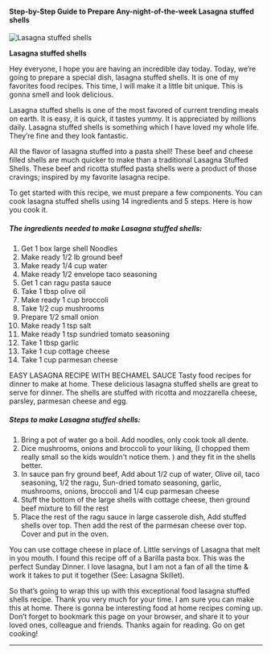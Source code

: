             

#### Step-by-Step Guide to Prepare Any-night-of-the-week Lasagna stuffed shells

![Lasagna stuffed shells](https://img-global.cpcdn.com/recipes/5510310758711296/751x532cq70/lasagna-stuffed-shells-recipe-main-photo.jpg)

**Lasagna stuffed shells**

Hey everyone, I hope you are having an incredible day today. Today, we’re going to prepare a special dish, lasagna stuffed shells. It is one of my favorites food recipes. This time, I will make it a little bit unique. This is gonna smell and look delicious.

Lasagna stuffed shells is one of the most favored of current trending meals on earth. It is easy, it is quick, it tastes yummy. It is appreciated by millions daily. Lasagna stuffed shells is something which I have loved my whole life. They’re fine and they look fantastic.

All the flavor of lasagna stuffed into a pasta shell! These beef and cheese filled shells are much quicker to make than a traditional Lasagna Stuffed Shells. These beef and ricotta stuffed pasta shells were a product of those cravings; inspired by my favorite lasagna recipe.

To get started with this recipe, we must prepare a few components. You can cook lasagna stuffed shells using 14 ingredients and 5 steps. Here is how you cook it.

##### The ingredients needed to make Lasagna stuffed shells:

1.  Get 1 box large shell Noodles
2.  Make ready 1/2 lb ground beef
3.  Make ready 1/4 cup water
4.  Make ready 1/2 envelope taco seasoning
5.  Get 1 can ragu pasta sauce
6.  Take 1 tbsp olive oil
7.  Make ready 1 cup broccoli
8.  Take 1/2 cup mushrooms
9.  Prepare 1/2 small onion
10.  Make ready 1 tsp salt
11.  Make ready 1 tsp sundried tomato seasoning
12.  Take 1 tbsp garlic
13.  Take 1 cup cottage cheese
14.  Take 1 cup parmesan cheese

EASY LASAGNA RECIPE WITH BECHAMEL SAUCE Tasty food recipes for dinner to make at home. These delicious lasagna stuffed shells are great to serve for dinner. The shells are stuffed with ricotta and mozzarella cheese, parsley, parmesan cheese and egg.

##### Steps to make Lasagna stuffed shells:

1.  Bring a pot of water go a boil. Add noodles, only cook took all dente.
2.  Dice mushrooms, onions and broccoli to your liking, (I chopped them really small so the kids wouldn't notice them. ) and they fit in the shells better.
3.  In sauce pan fry ground beef, Add about 1/2 cup of water, Olive oil, taco seasoning, 1/2 the ragu, Sun-dried tomato seasoning, garlic, mushrooms, onions, broccoli and 1/4 cup parmesan cheese
4.  Stuff the bottom of the large shells with cottage cheese, then ground beef mixture to fill the rest
5.  Place the rest of the ragu sauce in large casserole dish, Add stuffed shells over top. Then add the rest of the parmesan cheese over top. Cover and put in the oven.

You can use cottage cheese in place of. Little servings of Lasagna that melt in you mouth. I found this recipe off of a Barilla pasta box. This was the perfect Sunday Dinner. I love lasagna, but I am not a fan of all the time & work it takes to put it together (See: Lasagna Skillet).

So that’s going to wrap this up with this exceptional food lasagna stuffed shells recipe. Thank you very much for your time. I am sure you can make this at home. There is gonna be interesting food at home recipes coming up. Don’t forget to bookmark this page on your browser, and share it to your loved ones, colleague and friends. Thanks again for reading. Go on get cooking!

* * *